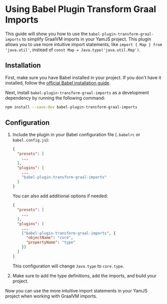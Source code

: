 # Using Babel Plugin Transform Graal Imports

This guide will show you how to use the `babel-plugin-transform-graal-imports` to simplify GraalVM imports in your YamJS project. This plugin allows you to use more intuitive import statements, like `import { Map } from 'java.util'`, instead of `const Map = Java.type('java.util.Map')`.

## Installation

First, make sure you have Babel installed in your project. If you don't have it installed, follow the [official Babel installation guide](https://babeljs.io/docs/en/installation).

Next, install `babel-plugin-transform-graal-imports` as a development dependency by running the following command:

```sh
npm install --save-dev babel-plugin-transform-graal-imports
```

## Configuration

1. Include the plugin in your Babel configuration file (`.babelrc` or `babel.config.js`):

   ```json
   {
     "presets": [
       ...
     ],
     "plugins": [
       ...
       "babel-plugin-transform-graal-imports"
     ]
   }
   ```

   You can also add additional options if needed:

   ```json
   {
     "presets": [
       ...
     ],
     "plugins": [
       ...
       ["babel-plugin-transform-graal-imports", {
         "objectName": "core",
         "propertyName": "type"
       }]
     ]
   }
   ```

   This configuration will change `Java.type` to `core.type`.

2. Make sure to add the type definitions, add the imports, and build your project.

Now you can use the more intuitive import statements in your YamJS project when working with GraalVM imports.

